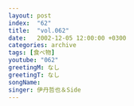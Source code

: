```yaml
---
layout: post
index:  "62"
title:  "vol.062"
date:   2002-12-05 12:00:00 +0300
categories: archive
tags: [食べ物]
youtube: "062"
greetingM: なし
greetingT: なし
songName: 
singer: 伊丹哲也＆Side
---
```

